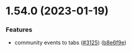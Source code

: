 # 1.54.0 (2023-01-19)


### Features

* community events to tabs ([#3125](https://github.com/EddieHubCommunity/LinkFree/issues/3125)) ([b8e6f9e](https://github.com/EddieHubCommunity/LinkFree/commit/b8e6f9e7be7e4a1615f0cb0f979ce6794250e10e))




